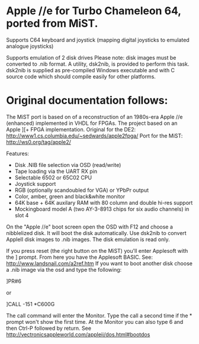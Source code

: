 # Apple //e for Turbo Chameleon 64, ported from MiST.

Supports C64 keyboard and joystick (mapping digital joysticks to emulated analogue joysticks)

Supports emulation of 2 disk drives
Please note: disk images must be converted to .nib format.  A utility, dsk2nib, is provided
to perform this task.  dsk2nib is supplied as pre-compiled Windows executable and with C
source code which should compile easily for other platforms.



# Original documentation follows:

The MiST port is based on of a reconstruction of an 1980s-era Apple //e (enhanced) implemented in VHDL for FPGAs.
The project based on an Apple ][+ FPGA implementation.
Original for the DE2: http://www1.cs.columbia.edu/~sedwards/apple2fpga/
Port for the MiST: http://ws0.org/tag/apple2/

Features:
- Disk .NIB file selection via OSD (read/write)
- Tape loading via the UART RX pin
- Selectable 6502 or 65C02 CPU
- Joystick support
- RGB (optionally scandoubled for VGA) or YPbPr output
- Color, amber, green and black&white monitor
- 64K base + 64K auxilary RAM with 80 column and double hi-res support
- Mockingboard model A (two AY-3-8913 chips for six audio channels) in slot 4

On the "Apple //e" boot screen open the OSD with F12 and choose a nibblelized disk. It will boot
the disk automatically. Use dsk2nib to convert AppleII disk images to .nib images. 
The disk emulation is read only.

If you press reset (the right button on the MiST) you'll enter Applesoft with the ] prompt.
From here you have the Applesoft BASIC. See: http://www.landsnail.com/a2ref.htm
If you want to boot another disk choose a .nib image via the osd and type the following:

]PR#6

or

]CALL -151
*C600G

The call command will enter the Monitor. Type the call a second time if the * prompt won't
show the first time. 
At the Monitor you can also type 6 and then Ctrl-P followed by return.
See http://vectronicsappleworld.com/appleii/dos.html#bootdos

